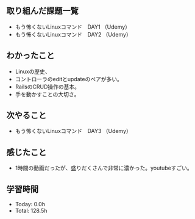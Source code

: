 ## 取り組んだ課題一覧
- もう怖くないLinuxコマンド　DAY1 （Udemy）
- もう怖くないLinuxコマンド　DAY2 （Udemy）
## わかったこと
- Linuxの歴史、
- コントローラのeditとupdateのペアが多い。
- RailsのCRUD操作の基本。
- 手を動かすことの大切さ。
## 次やること
- もう怖くないLinuxコマンド　DAY3 （Udemy）
## 感じたこと
- 1時間の動画だったが、盛りだくさんで非常に濃かった。youtubeすごい。
## 学習時間
- Today: 0.0h
- Total: 128.5h
